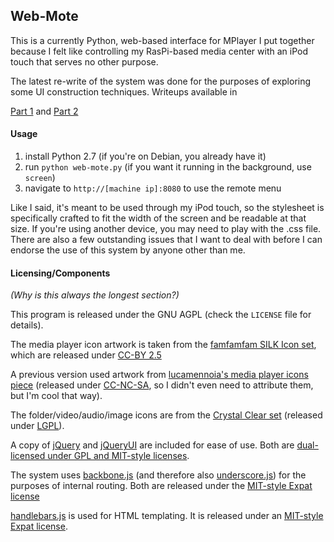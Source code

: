 ## Web-Mote

This is a currently Python, web-based interface for MPlayer I put together because I felt like controlling my RasPi-based media center with an iPod touch that serves no other purpose.

The latest re-write of the system was done for the purposes of exploring some UI construction techniques. Writeups available in

[Part 1](http://langnostic.blogspot.ca/2012/10/webmote-right-way.html) and [Part 2](http://langnostic.blogspot.ca/2012/10/webmote-right-way-part-2-or-controlling.html)

#### Usage

1. install Python 2.7 (if you're on Debian, you already have it)
2. run `python web-mote.py` (if you want it running in the background, use `screen`)
3. navigate to `http://[machine ip]:8080` to use the remote menu

Like I said, it's meant to be used through my iPod touch, so the stylesheet is specifically crafted to fit the width of the screen and be readable at that size. If you're using another device, you may need to play with the .css file. There are also a few outstanding issues that I want to deal with before I can endorse the use of this system by anyone other than me.

#### Licensing/Components
*(Why is this always the longest section?)*

This program is released under the GNU AGPL (check the `LICENSE` file for details).

The media player icon artwork is taken from the [famfamfam SILK Icon set](http://www.famfamfam.com/lab/icons/silk/), which are released under [CC-BY 2.5](http://creativecommons.org/licenses/by/2.5/)

A previous version used artwork from [lucamennoia's media player icons piece](http://lucamennoia.deviantart.com/art/CustomMediaPlayer-icon-buttons-174712679) (released under [CC-NC-SA](http://creativecommons.org/licenses/by-nc-sa/3.0/), so I didn't even need to attribute them, but I'm cool that way).

The folder/video/audio/image icons are from the [Crystal Clear set](http://commons.wikimedia.org/wiki/Crystal_Clear) (released under [LGPL](http://www.gnu.org/licenses/lgpl.html)).

A copy of [jQuery](http://jquery.com/) and [jQueryUI](http://jqueryui.com/) are included for ease of use. Both are [dual-licensed under GPL and MIT-style licenses](http://jquery.org/license/).

The system uses [backbone.js](http://backbonejs.org/) (and therefore also [underscore.js](http://underscorejs.org/)) for the purposes of internal routing. Both are released under the [MIT-style Expat license](https://github.com/documentcloud/backbone/blob/master/LICENSE)

[handlebars.js](http://handlebarsjs.com/) is used for HTML templating. It is released under an [MIT-style Expat license](https://github.com/wycats/handlebars.js/blob/master/LICENSE).
